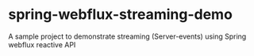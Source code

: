 # spring-webflux-streaming-demo
A sample project to demonstrate streaming (Server-events) using Spring webflux reactive API
